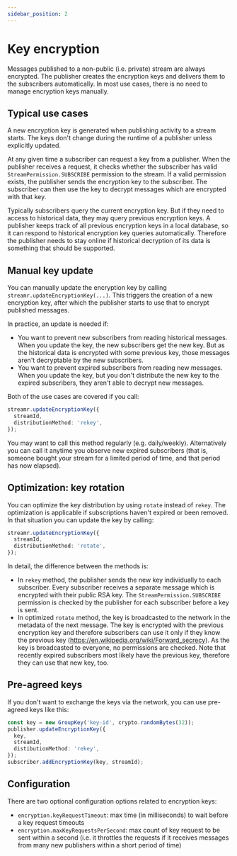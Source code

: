 ```yaml
---
sidebar_position: 2
---
```


# Key encryption

Messages published to a non-public (i.e. private) stream are always encrypted. The publisher creates the encryption keys and delivers them to the subscribers automatically. In most use cases, there is no need to manage encryption keys manually.

## Typical use cases

A new encryption key is generated when publishing activity to a stream starts. The keys don't change during the runtime of a publisher unless explicitly updated.

At any given time a subscriber can request a key from a publisher. When the publisher receives a request, it checks whether the subscriber has valid `StreamPermission.SUBSCRIBE` permission to the stream. If a valid permission exists, the publisher sends the encryption key to the subscriber. The subscriber can then use the key to decrypt messages which are encrypted with that key.

Typically subscribers query the current encryption key. But if they need to access to historical data, they may query previous encryption keys. A publisher keeps track of all previous encryption keys in a local database, so it can respond to historical encryption key queries automatically. Therefore the publisher needs to stay online if historical decryption of its data is something that should be supported.

## Manual key update

You can manually update the encryption key by calling `streamr.updateEncryptionKey(...)`. This triggers the creation of a new encryption key, after which the publisher starts to use that to encrypt published messages.

In practice, an update is needed if:

- You want to prevent new subscribers from reading historical messages. When you update the key, the new subscribers get the new key. But as the historical data is encrypted with some previous key, those messages aren't decryptable by the new subscribers.
- You want to prevent expired subscribers from reading new messages. When you update the key, but you don't distribute the new key to the expired subscribers, they aren't able to decrypt new messages.

Both of the use cases are covered if you call:

```ts
streamr.updateEncryptionKey({
  streamId,
  distributionMethod: 'rekey',
});
```

You may want to call this method regularly (e.g. daily/weekly). Alternatively you can call it anytime you observe new expired subscribers (that is, someone bought your stream for a limited period of time, and that period has now elapsed).

## Optimization: key rotation

You can optimize the key distribution by using `rotate` instead of `rekey`. The optimization is applicable if subscriptions haven't expired or been removed. In that situation you can update the key by calling:

```ts
streamr.updateEncryptionKey({
  streamId,
  distributionMethod: 'rotate',
});
```

In detail, the difference between the methods is:

- In `rekey` method, the publisher sends the new key individually to each subscriber. Every subscriber receives a separate message which is encrypted with their public RSA key. The `StreamPermission.SUBSCRIBE` permission is checked by the publisher for each subscriber before a key is sent.
- In optimized `rotate` method, the key is broadcasted to the network in the metadata of the next message. The key is encrypted with the previous encryption key and therefore subscribers can use it only if they know the previous key (https://en.wikipedia.org/wiki/Forward_secrecy). As the key is broadcasted to everyone, no permissions are checked. Note that recently expired subscribers most likely have the previous key, therefore they can use that new key, too.

## Pre-agreed keys

If you don't want to exchange the keys via the network, you can use pre-agreed keys like this:

```ts
const key = new GroupKey('key-id', crypto.randomBytes(32));
publisher.updateEncryptionKey({
  key,
  streamId,
  distibutionMethod: 'rekey',
});
subscriber.addEncryptionKey(key, streamId);
```

## Configuration

There are two optional configuration options related to encryption keys:

- `encryption.keyRequestTimeout`: max time (in milliseconds) to wait before a key request timeouts
- `encryption.maxKeyRequestsPerSecond`: max count of key request to be sent within a second (i.e. it throttles the requests if it receives messages from many new publishers within a short period of time)
